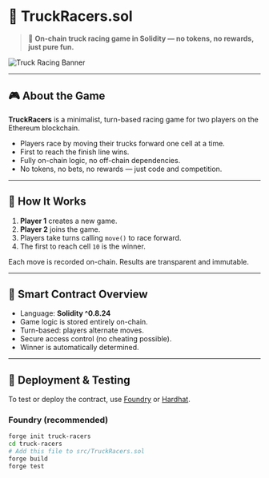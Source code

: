 # 🚚 TruckRacers.sol        
    
> 🏁 **On-chain truck racing game in Solidity — no tokens, no rewards, just pure fun.**    
  
![Truck Racing Banner](https://user-images.githubusercontent.com/your-banner-image.jpg) <!-- можешь заменить или удалить -->     
    
---            
  
## 🎮 About the Game   
    
**TruckRacers** is a minimalist, turn-based racing game for two players on the Ethereum blockchain.  
      
- Players race by moving their trucks forward one cell at a time.   
- First to reach the finish line wins.   
- Fully on-chain logic, no off-chain dependencies.      
- No tokens, no bets, no rewards — just code and competition.   
   
---
     
## 🔧 How It Works
   
1. **Player 1** creates a new game. 
2. **Player 2** joins the game.   
3. Players take turns calling `move()` to race forward.
4. The first to reach cell `10` is the winner.   
 
Each move is recorded on-chain. Results are transparent and immutable. 

---  

## 🧠 Smart Contract Overview

- Language: **Solidity ^0.8.24**
- Game logic is stored entirely on-chain.
- Turn-based: players alternate moves.  
- Secure access control (no cheating possible).
- Winner is automatically determined.

---

## 🚀 Deployment & Testing

To test or deploy the contract, use [Foundry](https://book.getfoundry.sh/) or [Hardhat](https://hardhat.org/).

### Foundry (recommended)

```bash
forge init truck-racers
cd truck-racers
# Add this file to src/TruckRacers.sol
forge build
forge test
